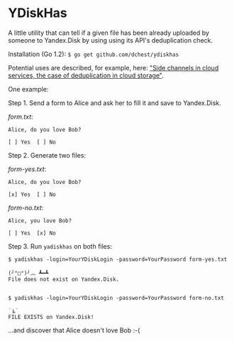 YDiskHas
========

A little utility that can tell if a given file has been already uploaded by
someone to Yandex.Disk by using using its API's deduplication check.

Installation (Go 1.2): `$ go get github.com/dchest/ydiskhas`

Potential uses are described, for example, here:
["Side channels in cloud services, the case of deduplication in cloud storage"](http://www.pinkas.net/PAPERS/hps.pdf).

One example:

Step 1. Send a form to Alice and ask her to fill it and save to Yandex.Disk.

*form.txt*:

    Alice, do you love Bob?  

    [ ] Yes  [ ] No


Step 2. Generate two files:

*form-yes.txt*:

    Alice, do you love Bob?  

    [x] Yes  [ ] No


*form-no.txt*:

    Alice, you love Bob?  

    [ ] Yes  [x] No

Step 3. Run `yadiskhas` on both files:

    $ yadiskhas -login=YourYDiskLogin -password=YourPassword form-yes.txt

    (╯°□°)╯︵ ┻━┻
    File does not exist on Yandex.Disk.


    $ yadiskhas -login=YourYDiskLogin -password=YourPassword form-no.txt

    ˙ ͜ʟ˙
    FILE EXISTS on Yandex.Disk!


...and discover that Alice doesn't love Bob :-(
